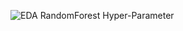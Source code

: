 ![EDA RandomForest Hyper-Parameter](https://github.com/yasmeenahilal/DataScience_ML/blob/main/SleepHealth/ezgif.com-gif-maker.gif)
